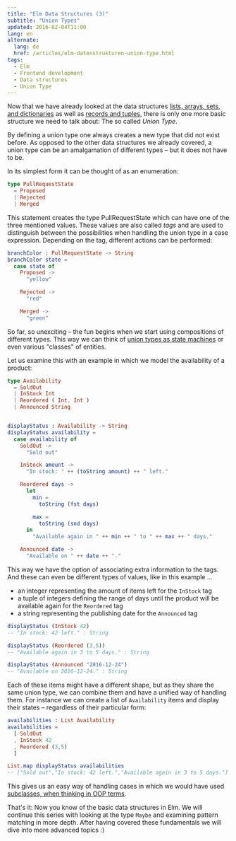 ```yaml
---
title: "Elm Data Structures (3)"
subtitle: "Union Types"
updated: 2016-02-04T11:00
lang: en
alternate:
  lang: de
  href: /articles/elm-datenstrukturen-union-type.html
tags:
  - Elm
  - Frontend development
  - Data structures
  - Union Type
---
```


Now that we have already looked at the data structures [lists, arrays, sets, and dictionaries](/articles/elm-data-structures-list-array-set-dict.html) as well as [records and tuples](/articles/elm-data-structures-record-tuple.html), there is only one more basic structure we need to talk about: The so called *Union Type*.

<!-- more -->

By defining a union type one always creates a new type that did not exist before. As opposed to the other data structures we already covered, a union type can be an amalgamation of different types – but it does not have to be.

In its simplest form it can be thought of as an enumeration:

```elm
type PullRequestState
  = Proposed
  | Rejected
  | Merged
```

This statement creates the type PullRequestState which can have one of the three mentioned values. These values are also called *tags* and are used to distinguish between the possibilities when handling the union type in a case expression. Depending on the tag, different actions can be performed:

```elm
branchColor : PullRequestState -> String
branchColor state =
  case state of
    Proposed ->
      "yellow"

    Rejected ->
      "red"

    Merged ->
      "green"
```

So far, so unexciting – the fun begins when we start using compositions of different types. This way we can think of [union types as state machines](http://elm-lang.org/guide/model-the-problem) or even various "classes" of entities.

Let us examine this with an example in which we model the availability of a product:

```elm
type Availability
  = SoldOut
  | InStock Int
  | Reordered ( Int, Int )
  | Announced String


displayStatus : Availability -> String
displayStatus availability =
  case availability of
    SoldOut ->
      "Sold out"

    InStock amount ->
      "In stock: " ++ (toString amount) ++ " left."

    Reordered days ->
      let
        min =
          toString (fst days)

        max =
          toString (snd days)
      in
        "Available again in " ++ min ++ " to " ++ max ++ " days."

    Announced date ->
      "Available on " ++ date ++ "."
```

This way we have the option of associating extra information to the tags. And these can even be different types of values, like in this example …
- an integer representing the amount of items left for the `InStock` tag
- a tuple of integers defining the range of days until the product will be available again for the `Reordered` tag
- a string representing the publishing date for the `Announced` tag

```elm
displayStatus (InStock 42)
-- "In stock: 42 left." : String

displayStatus (Reordered (3,5))
-- "Available again in 3 to 5 days." : String

displayStatus (Announced "2016-12-24")
-- "Available on 2016-12-24." : String
```

Each of these items might have a different shape, but as they share the same union type, we can combine them and have a unified way of handling them. For instance we can create a list of `Availability` items and display their states – regardless of their particular form:

```elm
availabilities : List Availability
availabilities =
  [ SoldOut
  , InStock 42
  , Reordered (3,5)
  ]

List.map displayStatus availabilities
-- ["Sold out","In stock: 42 left.","Available again in 3 to 5 days."] : List String
```

This gives us an easy way of handling cases in which we would have used [subclasses, when thinking in OOP terms](https://github.com/Dobiasd/articles/blob/master/from_oop_to_fp_-_inheritance_and_the_expression_problem.md).

That's it: Now you know of the basic data structures in Elm. We will continue this series with looking at the type `Maybe` and examining pattern matching in more depth. After having covered these fundamentals we will dive into more advanced topics :)
